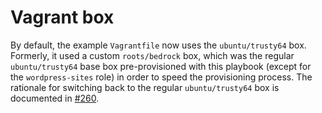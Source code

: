 # Vagrant box

By default, the example `Vagrantfile` now uses the `ubuntu/trusty64` box. Formerly, it used a custom `roots/bedrock` box, which was the regular `ubuntu/trusty64` base box pre-provisioned with this playbook (except for the `wordpress-sites` role) in order to speed the provisioning process. The rationale for switching back to the regular `ubuntu/trusty64` box is documented in [#260](https://github.com/roots/trellis/pull/260).